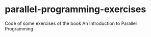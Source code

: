# parallel-programming-exercises
Code of some exercises of the book An Introduction to Parallel Programming
